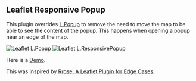 ## Leaflet Responsive Popup

This plugin overrides [L.Popup](http://leafletjs.com/reference-1.0.2.html#popup) to remove the need to move the map to be able to see the content of the popup. This happens when opening a popup near an edge of the map.

![Leaflet L.Popup](https://yafred.github.io/leaflet-responsive-popup/assets/images/leaflet-popup.png)
![Leaflet L.ResponsivePopup](https://yafred.github.io/leaflet-responsive-popup/assets/images/leaflet-responsive-popup.png)

Here is a [Demo](https://yafred.github.io/leaflet-responsive-popup/default-marker).




This was inspired by [Rrose: A Leaflet Plugin for Edge Cases](https://github.com/erictheise/rrose).

